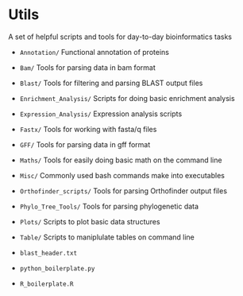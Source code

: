 # Utils
A set of helpful scripts and tools for day-to-day bioinformatics tasks

 - `Annotation/` Functional annotation of proteins
 - `Bam/` Tools for parsing data in bam format
 - `Blast/` Tools for filtering and parsing BLAST output files
 - `Enrichment_Analysis/` Scripts for doing basic enrichment analysis
 - `Expression_Analysis/` Expression analysis scripts
 - `Fastx/` Tools for working with fasta/q files
 - `GFF/` Tools for parsing data in gff format
 - `Maths/` Tools for easily doing basic math on the command line
 - `Misc/` Commonly used bash commands make into executables
 - `Orthofinder_scripts/` Tools for parsing Orthofinder output files
 - `Phylo_Tree_Tools/` Tools for parsing phylogenetic data
 - `Plots/` Scripts to plot basic data structures
 - `Table/` Scripts to maniplulate tables on command line

 - `blast_header.txt`
 - `python_boilerplate.py`
 - `R_boilerplate.R`

